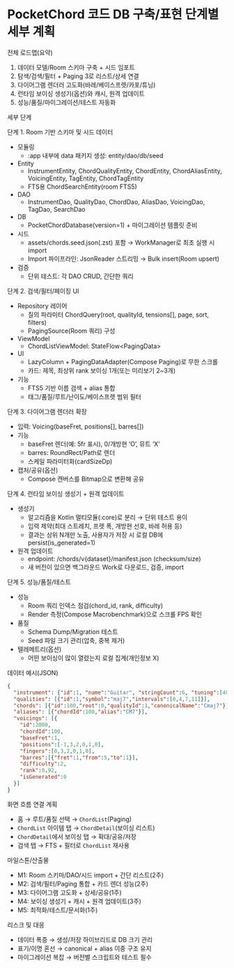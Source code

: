 # PocketChord 코드 DB 구축/표현 단계별 세부 계획

전체 로드맵(요약)
1) 데이터 모델/Room 스키마 구축 + 시드 임포트
2) 탐색/검색/필터 + Paging 3로 리스트/상세 연결
3) 다이어그램 렌더러 고도화(바레/베이스프렛/카포/튜닝)
4) 런타임 보이싱 생성기(옵션)와 캐시, 원격 업데이트
5) 성능/품질/마이그레이션/테스트 자동화

세부 단계

단계 1. Room 기반 스키마 및 시드 데이터
- 모듈링
  - :app 내부에 data 패키지 생성: entity/dao/db/seed
- Entity
  - InstrumentEntity, ChordQualityEntity, ChordEntity, ChordAliasEntity, VoicingEntity, TagEntity, ChordTagEntity
  - FTS용 ChordSearchEntity(room FTS5)
- DAO
  - InstrumentDao, QualityDao, ChordDao, AliasDao, VoicingDao, TagDao, SearchDao
- DB
  - PocketChordDatabase(version=1) + 마이그레이션 템플릿 준비
- 시드
  - assets/chords.seed.json(.zst) 포함 → WorkManager로 최초 실행 시 import
  - Import 파이프라인: JsonReader 스트리밍 → Bulk insert(Room upsert)
- 검증
  - 단위 테스트: 각 DAO CRUD, 간단한 쿼리

단계 2. 검색/필터/페이징 UI
- Repository 레이어
  - 질의 파라미터 ChordQuery(root, qualityId, tensions[], page, sort, filters)
  - PagingSource(Room 쿼리) 구성
- ViewModel
  - ChordListViewModel: StateFlow<PagingData<ChordWithTopVoicing>>
- UI
  - LazyColumn + PagingDataAdapter(Compose Paging)로 무한 스크롤
  - 카드: 제목, 최상위 rank 보이싱 1개(또는 미리보기 2~3개)
- 기능
  - FTS5 기반 이름 검색 + alias 통합
  - 태그/품질/루트/난이도/베이스프렛 범위 필터

단계 3. 다이어그램 렌더러 확장
- 입력: Voicing(baseFret, positions[], barres[])
- 기능
  - baseFret 렌더(예: 5fr 표시), 0/개방현 ‘O’, 뮤트 ‘X’
  - barres: RoundRect/Path로 렌더
  - 스케일 파라미터화(cardSizeDp)
- 캡처/공유(옵션)
  - Compose 캔버스를 Bitmap으로 변환해 공유

단계 4. 런타임 보이싱 생성기 + 원격 업데이트
- 생성기
  - 알고리즘을 Kotlin 멀티모듈(:core)로 분리 → 단위 테스트 용이
  - 입력 제약(최대 스트레치, 프렛 폭, 개방현 선호, 바레 허용 등)
  - 결과는 상위 N개만 노출, 사용자가 저장 시 로컬 DB에 persist(is_generated=1)
- 원격 업데이트
  - endpoint: /chords/v{dataset}/manifest.json (checksum/size)
  - 새 버전이 있으면 백그라운드 Work로 다운로드, 검증, import

단계 5. 성능/품질/테스트
- 성능
  - Room 쿼리 인덱스 점검(chord_id, rank, difficulty)
  - Render 측정(Compose Macrobenchmark)으로 스크롤 FPS 확인
- 품질
  - Schema Dump/Migration 테스트
  - Seed 파일 크기 관리(압축, 중복 제거)
- 텔레메트리(옵션)
  - 어떤 보이싱이 많이 열렸는지 로컬 집계(개인정보 X)

데이터 예시(JSON)
```json
{
  "instrument": {"id":1, "name":"Guitar", "stringCount":6, "tuning":[40,45,50,55,59,64]},
  "qualities": [{"id":1,"symbol":"maj7","intervals":[0,4,7,11]}],
  "chords": [{"id":100,"root":0,"qualityId":1,"canonicalName":"Cmaj7"}],
  "aliases": [{"chordId":100,"alias":"CM7"}],
  "voicings": [{
    "id":2000,
    "chordId":100,
    "baseFret":1,
    "positions":[-1,3,2,0,1,0],
    "fingers":[0,3,2,0,1,0],
    "barres":[{"fret":1,"from":5,"to":1}],
    "difficulty":2,
    "rank":0.92,
    "isGenerated":0
  }]
}
```

화면 흐름 연결 계획
- 홈 → 루트/품질 선택 → `ChordList`(Paging)
- `ChordList` 아이템 탭 → `ChordDetail`(보이싱 리스트)
- `ChordDetail`에서 보이싱 탭 → 확대/공유/저장
- 검색 탭 → FTS + 필터로 `ChordList` 재사용

마일스톤/산출물
- M1: Room 스키마/DAO/시드 import + 간단 리스트(2주)
- M2: 검색/필터/Paging 통합 + 카드 렌더 성능(2주)
- M3: 다이어그램 고도화 + 상세/공유(1주)
- M4: 보이싱 생성기 + 캐시 + 원격 업데이트(3주)
- M5: 최적화/테스트/문서화(1주)

리스크 및 대응
- 데이터 폭증 → 생성/저장 하이브리드로 DB 크기 관리
- 표기/이명 혼선 → canonical + alias 이중 구조 유지
- 마이그레이션 복잡 → 버전별 스크립트와 테스트 필수

